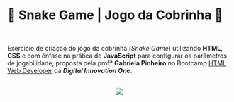 # :rat: Snake Game | Jogo da Cobrinha :snake:
<br>

Exercício de criação do jogo da cobrinha (_Snake Game_) utilizando **HTML, CSS** e com ênfase na prática de **JavaScript** para configurar os parâmetros de jogabilidade, proposta pela profª **Gabriela Pinheiro** no Bootcamp [HTML Web Developer](https://www.dio.me/bootcamp/html-web-developer?ref=aegea) da **_Digital Innovation One_**..
<br>
<br>

<p align="center">
  <img src="img/SnakeGame_gif.gif">
</p>

<br>
